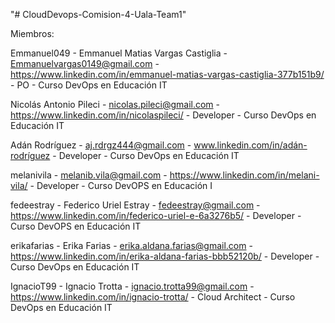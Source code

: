 "# CloudDevops-Comision-4-Uala-Team1" 

Miembros:

Emmanuel049 - Emmanuel Matias Vargas Castiglia - Emmanuelvargas0149@gmail.com - https://www.linkedin.com/in/emmanuel-matias-vargas-castiglia-377b151b9/ - PO - Curso DevOps en Educación IT 

Nicolás Antonio Pileci - nicolas.pileci@gmail.com - https://www.linkedin.com/in/nicolaspileci/ - Developer - Curso DevOps en Educación IT 


Adán Rodríguez - aj.rdrgz444@gmail.com - www.linkedin.com/in/adán-rodríguez - Developer - Curso DevOps en Educación IT 


melanivila - melanib.vila@gmail.com - https://www.linkedin.com/in/melani-vila/ - Developer - Curso DevOPS en Educación I


fedeestray - Federico Uriel Estray - fedeestray@gmail.com - https://www.linkedin.com/in/federico-uriel-e-6a3276b5/ - Developer - Curso DevOPS en Educación IT


erikafarias - Erika Farias - erika.aldana.farias@gmail.com - https://www.linkedin.com/in/erika-aldana-farias-bbb52120b/ - Developer - Curso DevOps en Educación IT


IgnacioT99 - Ignacio Trotta - ignacio.trotta99@gmail.com - https://www.linkedin.com/in/ignacio-trotta/ - Cloud Architect - Curso DevOps en Educación IT
